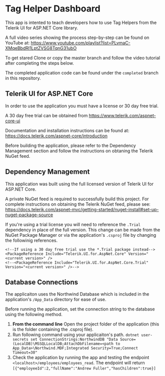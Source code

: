 ﻿# Tag Helper Dashboard

This app is intented to teach developers how to use Tag Helpers from the Telerik UI for ASP.NET Core library.

A full video series showing the process step-by-step can be found on YouTube at: https://www.youtube.com/playlist?list=PLvmaC-XMqeBbdRl1LptZVSG8TqnG31ubO

To get stared Clone or copy the master branch and follow the video tutorial after completing the steps below.

The completed application code can be found under the `completed` branch in this repository.

## Telerik UI for ASP.NET Core

In order to use the application you must have a license or 30 day free trial.

A 30 day free trial can be obtained from https://www.telerik.com/aspnet-core-ui

Documentation and installation instructions can be found at: https://docs.telerik.com/aspnet-core/introduction

Before building the application, please refer to the Dependency Management section and follow the instructions on obtaning the Telerik NuGet feed.

## Dependency Management

This application was built using the full licensed version of Telerik UI for ASP.NET Core.

A private NuGet feed is required to successfully build this project. For complete instructions on obtaining the Telerik NuGet feed, please see: https://docs.telerik.com/aspnet-mvc/getting-started/nuget-install#set-up-nuget-package-source

If you're using a trial license you will need to reference the `.Trial` dependency in place of the full version. This change can be made from the NuGet Package Manager or via the application's `.csproj` file by changing the followinig references.

```
<!--If using a 30 day free trial use the *.Trial package instead-->
<PackageReference Include="Telerik.UI.for.AspNet.Core" Version="<current version>" />    
<!--<PackageReference Include="Telerik.UI.for.AspNet.Core.Trial" Version="<current version>" />-->
```

## Database Connections

The applicaiton uses the Northwind Database which is included in the application's `/App_Data` directory for ease of use.

Before running the application, set the connection string to the database using the following method.

1. **From the command line** Open the project folder of the application (this is the folder containing the .csproj file).
2. Run following command using your applicaiton's path. `dotnet user-secrets set ConnectionStrings:NorthwindDB "Data Source=(LocalDB)\MSSQLLocalDB;AttachDbFilename=<path to App_Data>\Northwind.MDF;Integrated Security=True;Connect Timeout=30"`
3. Check the application by running the app and testing the endpoint `<localhost>/employees/employees_read`. The endpoint will return `[{"employeeId":2,"fullName":"Andrew Fuller","hasChildren":true}]`

